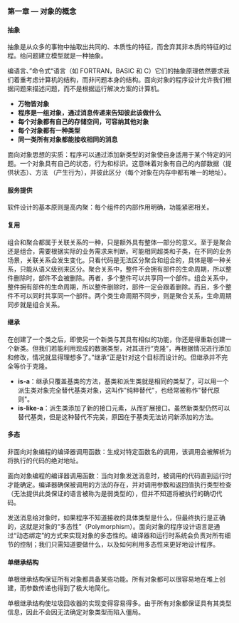 ### 第一章 — 对象的概念

#### 抽象

抽象是从众多的事物中抽取出共同的、本质性的特征，而舍弃其非本质的特征的过程。给问题建立模型就是一种抽象。

编语言、”命令式“语言（如 FORTRAN，BASIC 和 C）它们的抽象原理依然要求我们着重考虑计算机的结构，而非问题本身的结构。面向对象的程序设计允许我们根据问题来描述问题，而不是根据运行解决方案的计算机。

- **万物皆对象**
- **程序是一组对象，通过消息传递来告知彼此该做什么**
- **每个对象都有自己的存储空间，可容纳其他对象**
- **每个对象都有一种类型**
- **同一类所有对象都能接收相同的消息**

面向对象思想的实质：程序可以通过添加新类型的对象使自身适用于某个特定的问题。一个对象具有自己的状态，行为和标识。这意味着对象有自己的内部数据（提供状态）、方法 （产生行为），并彼此区分（每个对象在内存中都有唯一的地址）。



#### 服务提供

软件设计的基本原则是高内聚：每个组件的内部作用明确，功能紧密相关。



#### 复用

组合和聚合都属于关联关系的一种，只是额外具有整体—部分的意义。至于是聚合还是组合，需要根据实际的业务需求来判断。可能相同超类和子类，在不同的业务场景，关联关系会发生变化。只看代码是无法区分聚合和组合的，具体是哪一种关系，只能从语义级别来区分。聚合关系中，整件不会拥有部件的生命周期，所以整件删除时，部件不会被删除。再者，多个整件可以共享同一个部件。组合关系中，整件拥有部件的生命周期，所以整件删除时，部件一定会跟着删除。而且，多个整件不可以同时共享同一个部件。两个类生命周期不同步，则是聚合关系，生命周期同步就是组合关系。



#### 继承

在创建了一个类之后，即使另一个新类与其具有相似的功能，你还是得重新创建一个新类。但我们若能利用现成的数据类型，对其进行“克隆”，再根据情况进行添加和修改，情况就显得理想多了。”继承”正是针对这个目标而设计的。但继承并不完全等价于克隆。

- **is-a**：继承只覆盖基类的方法，基类和派生类就是相同的类型了，可以用一个派生类对象完全替代基类对象，这叫作"纯粹替代"，也经常被称作"替代原则"。
- **is-like-a**：派生类添加了新的接口元素，从而扩展接口。虽然新类型仍然可以替代基类，但是这种替代不完美，原因在于基类无法访问新添加的方法。



#### 多态

非面向对象编程的编译器调用函数：生成对特定函数名的调用，该调用会被解析为将执行的代码的绝对地址。

面向对象编程的编译器调用函数：当向对象发送消息时，被调用的代码直到运行时才能确定。编译器确保被调用的方法的存在，并对调用参数和返回值执行类型检查（无法提供此类保证的语言被称为是弱类型的），但并不知道将被执行的确切代码。

发送消息给对象时，如果程序不知道接收的具体类型是什么，但最终执行是正确的，这就是对象的“多态性”（Polymorphism）。面向对象的程序设计语言是通过“动态绑定”的方式来实现对象的多态性的。编译器和运行时系统会负责对所有细节的控制；我们只需知道要做什么，以及如何利用多态性来更好地设计程序。



#### 单继承结构

单根继承结构保证所有对象都具备某些功能。所有对象都可以很容易地在堆上创建，而参数传递也得到了极大地简化。

单根继承结构使垃圾回收器的实现变得容易得多。由于所有对象都保证具有其类型信息，因此不会因无法确定对象类型而陷入僵局。